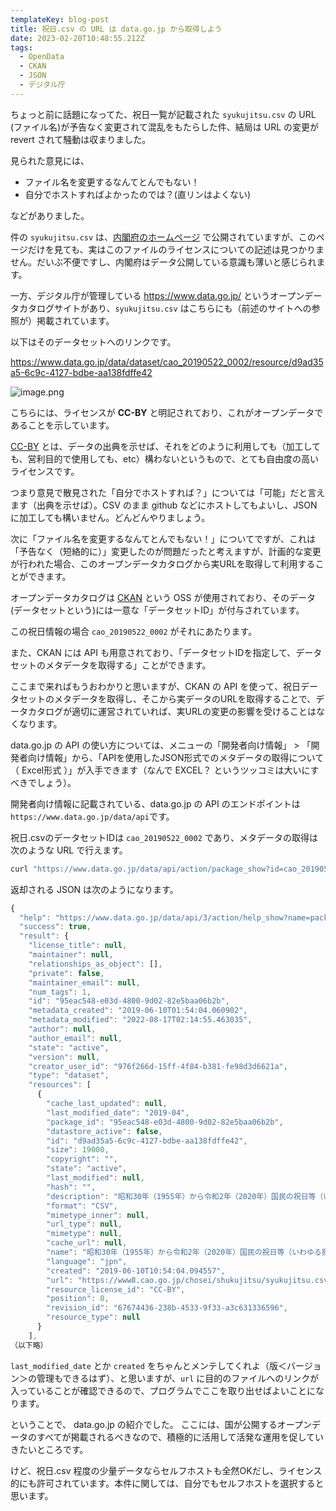 ```yaml
---
templateKey: blog-post
title: 祝日.csv の URL は data.go.jp から取得しよう
date: 2023-02-20T10:48:55.212Z
tags:
  - OpenData
  - CKAN
  - JSON
  - デジタル庁
---
```


ちょっと前に話題になってた、祝日一覧が記載された ``syukujitsu.csv`` の URL (ファイル名)が予告なく変更されて混乱をもたらした件、結局は URL の変更が revert されて騒動は収まりました。

見られた意見には、

- ファイル名を変更するなんてとんでもない！
- 自分でホストすればよかったのでは？(直リンはよくない)

などがありました。

件の ``syukujitsu.csv`` は、[内閣府のホームページ](https://www8.cao.go.jp/chosei/shukujitsu/gaiyou.html) で公開されていますが、このページだけを見ても、実はこのファイルのライセンスについての記述は見つかりません。だいぶ不便ですし、内閣府はデータ公開している意識も薄いと感じられます。

一方、デジタル庁が管理している https://www.data.go.jp/ というオープンデータカタログサイトがあり、``syukujitsu.csv`` はこちらにも（前述のサイトへの参照が）掲載されています。

以下はそのデータセットへのリンクです。

https://www.data.go.jp/data/dataset/cao_20190522_0002/resource/d9ad35a5-6c9c-4127-bdbe-aa138fdffe42

![image.png](https://raw.githubusercontent.com/amay077/gatsby-starter-netlify-cms/master/src/img/2023-02-20-01GSQ7XG4DT2802Z1495AH4FJ6.png)

こちらには、ライセンスが **CC-BY** と明記されており、これがオープンデータであることを示しています。

[CC-BY](https://creativecommons.org/licenses/by/4.0/deed.ja) とは、データの出典を示せば、それをどのように利用しても（加工しても、営利目的で使用しても、etc）構わないというもので、とても自由度の高いライセンスです。

つまり意見で散見された「自分でホストすれば？」については「可能」だと言えます（出典を示せば）。CSV のまま github などにホストしてもよいし、JSON に加工しても構いません。どんどんやりましょう。

次に「ファイル名を変更するなんてとんでもない！」についてですが、これは「予告なく（短絡的に）」変更したのが問題だったと考えますが、計画的な変更が行われた場合、このオープンデータカタログから実URLを取得して利用することができます。

オープンデータカタログは [CKAN](https://ckan.org/) という OSS が使用されており、そのデータ(データセットという)には一意な「データセットID」が付与されています。

この祝日情報の場合 ``cao_20190522_0002`` がそれにあたります。

また、CKAN には API も用意されており、「データセットIDを指定して、データセットのメタデータを取得する」ことができます。

ここまで来ればもうおわかりと思いますが、CKAN の API を使って、祝日データセットのメタデータを取得し、そこから実データのURLを取得することで、データカタログが適切に運営されていれば、実URLの変更の影響を受けることはなくなります。

data.go.jp の API の使い方については、メニューの「開発者向け情報」 > 「開発者向け情報」から、「APIを使用したJSON形式でのメタデータの取得について（ Excel形式 ）」が入手できます（なんで EXCEL？ というツッコミは大いにすべきでしょう）。

開発者向け情報に記載されている、data.go.jp の API のエンドポイントは ``https://www.data.go.jp/data/api``です。

祝日.csvのデータセットIDは ``cao_20190522_0002`` であり、メタデータの取得は次のような URL で行えます。

```bash
curl "https://www.data.go.jp/data/api/action/package_show?id=cao_20190522_0002"
```

返却される JSON は次のようになります。

```javascript
{
  "help": "https://www.data.go.jp/data/api/3/action/help_show?name=package_show",
  "success": true,
  "result": {
    "license_title": null,
    "maintainer": null,
    "relationships_as_object": [],
    "private": false,
    "maintainer_email": null,
    "num_tags": 1,
    "id": "95eac548-e03d-4800-9d02-82e5baa06b2b",
    "metadata_created": "2019-06-10T01:54:04.060902",
    "metadata_modified": "2022-08-17T02:14:55.463035",
    "author": null,
    "author_email": null,
    "state": "active",
    "version": null,
    "creator_user_id": "976f266d-15ff-4f84-b381-fe98d3d6621a",
    "type": "dataset",
    "resources": [
      {
        "cache_last_updated": null,
        "last_modified_date": "2019-04",
        "package_id": "95eac548-e03d-4800-9d02-82e5baa06b2b",
        "datastore_active": false,
        "id": "d9ad35a5-6c9c-4127-bdbe-aa138fdffe42",
        "size": 19000,
        "copyright": "",
        "state": "active",
        "last_modified": null,
        "hash": "",
        "description": "昭和30年（1955年）から令和2年（2020年）国民の祝日等（いわゆる振替休日等を含む）",
        "format": "CSV",
        "mimetype_inner": null,
        "url_type": null,
        "mimetype": null,
        "cache_url": null,
        "name": "昭和30年（1955年）から令和2年（2020年）国民の祝日等（いわゆる振替休日等を含む）（csv形式：19KB）",
        "language": "jpn",
        "created": "2019-06-10T10:54:04.094557",
        "url": "https://www8.cao.go.jp/chosei/shukujitsu/syukujitsu.csv",
        "resource_license_id": "CC-BY",
        "position": 0,
        "revision_id": "67674436-238b-4533-9f33-a3c631336596",
        "resource_type": null
      }
    ],
（以下略）
```

``last_modified_date`` とか ``created`` をちゃんとメンテしてくれよ（版＜バージョン＞の管理もできるはず）、と思いますが、``url`` に目的のファイルへのリンクが入っていることが確認できるので、プログラムでここを取り出せばよいことになります。


ということで、 data.go.jp の紹介でした。
ここには、国が公開するオープンデータのすべてが掲載されるべきなので、積極的に活用して活発な運用を促していきたいところです。

けど、祝日.csv 程度の少量データならセルフホストも全然OKだし、ライセンス的にも許可されています。本件に関しては、自分でもセルフホストを選択すると思います。









